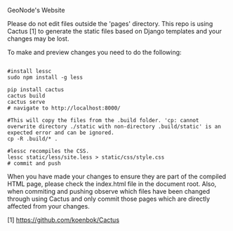 GeoNode's Website

Please do not edit files outside the 'pages' directory. This repo is using Cactus [1] to generate the static files based on Django templates and your changes may be lost.

To make and preview changes you need to do the following:

```

#install lessc
sudo npm install -g less

pip install cactus
cactus build
cactus serve
# navigate to http://localhost:8000/

#This will copy the files from the .build folder. 'cp: cannot overwrite directory ./static with non-directory .build/static' is an expected error and can be ignored.
cp -R .build/* .

#lessc recompiles the CSS.
lessc static/less/site.less > static/css/style.css
# commit and push
```

When you have made your changes to ensure they are part of the compiled HTML page, please check the index.html file in the document root. Also, when commiting and pushing observe which files have been changed through using Cactus and only commit those pages which are directly affected from your changes.

[1] https://github.com/koenbok/Cactus
